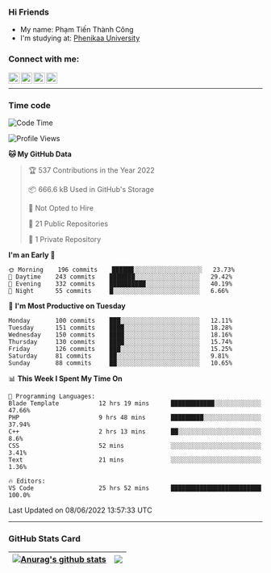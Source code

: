 ### Hi Friends

- My name: Phạm Tiến Thành Công
- I'm studying at: [Phenikaa University]


### Connect with me:
[<img align="left" alt="PhamTienThanhCong | Facebook" width="22px" src="https://upload.wikimedia.org/wikipedia/commons/thumb/1/16/Facebook-icon-1.png/640px-Facebook-icon-1.png" />][facebook]
[<img align="left" alt="PhamTienThanhCong | Zalo" width="22px" src="https://www.anphatpc.com.vn/template/anphat_2020v2/images/icon-zalo.jpg" />][zalo]
[<img align="left" alt="PhamTienThanhCong | LinkedIn" width="22px" src="https://cdn3.iconfinder.com/data/icons/inficons/512/linkedin.png" />][linkedin]
[<img align="left" alt="PhamTienThanhCong | tiktok" width="22px" src="https://cdn.worldvectorlogo.com/logos/tiktok-logo.svg" />][tiktok]

<br />

---

### Time code

<!--START_SECTION:waka-->
![Code Time](http://img.shields.io/badge/Code%20Time-407%20hrs%2019%20mins-blue)

![Profile Views](http://img.shields.io/badge/Profile%20Views-12-blue)

**🐱 My GitHub Data** 

> 🏆 537 Contributions in the Year 2022
 > 
> 📦 666.6 kB Used in GitHub's Storage 
 > 
> 🚫 Not Opted to Hire
 > 
> 📜 21 Public Repositories 
 > 
> 🔑 1 Private Repository 
 > 
**I'm an Early 🐤** 

```text
🌞 Morning    196 commits    ██████░░░░░░░░░░░░░░░░░░░   23.73% 
🌆 Daytime    243 commits    ███████░░░░░░░░░░░░░░░░░░   29.42% 
🌃 Evening    332 commits    ██████████░░░░░░░░░░░░░░░   40.19% 
🌙 Night      55 commits     █░░░░░░░░░░░░░░░░░░░░░░░░   6.66%

```
📅 **I'm Most Productive on Tuesday** 

```text
Monday       100 commits    ███░░░░░░░░░░░░░░░░░░░░░░   12.11% 
Tuesday      151 commits    ████░░░░░░░░░░░░░░░░░░░░░   18.28% 
Wednesday    150 commits    ████░░░░░░░░░░░░░░░░░░░░░   18.16% 
Thursday     130 commits    ████░░░░░░░░░░░░░░░░░░░░░   15.74% 
Friday       126 commits    ███░░░░░░░░░░░░░░░░░░░░░░   15.25% 
Saturday     81 commits     ██░░░░░░░░░░░░░░░░░░░░░░░   9.81% 
Sunday       88 commits     ██░░░░░░░░░░░░░░░░░░░░░░░   10.65%

```


📊 **This Week I Spent My Time On** 

```text
💬 Programming Languages: 
Blade Template           12 hrs 19 mins      ████████████░░░░░░░░░░░░░   47.66% 
PHP                      9 hrs 48 mins       █████████░░░░░░░░░░░░░░░░   37.94% 
C++                      2 hrs 13 mins       ██░░░░░░░░░░░░░░░░░░░░░░░   8.6% 
CSS                      52 mins             ░░░░░░░░░░░░░░░░░░░░░░░░░   3.41% 
Text                     21 mins             ░░░░░░░░░░░░░░░░░░░░░░░░░   1.36%

🔥 Editors: 
VS Code                  25 hrs 52 mins      █████████████████████████   100.0%

```


 Last Updated on 08/06/2022 13:57:33 UTC
<!--END_SECTION:waka-->

---

### GitHub Stats Card

| <a href="https://github.com/phamtienthanhcong"><img align="center" src="https://github-readme-stats.vercel.app/api?username=PhamTienThanhCong&show_icons=true&include_all_commits=true&theme=buefy&hide_border=true&theme=ocean_dark" alt="Anurag's github stats" /></a> | <a href="https://github.com/phamtienthanhcong"><img align="center" src="https://github-readme-stats.vercel.app/api/top-langs/?username=PhamTienThanhCong&layout=compact&theme=buefy&hide_border=true&theme=ocean_dark" /></a> |
| ------------- | ------------- |

[Phenikaa University]: https://phenikaa-uni.edu.vn/vi
[facebook]: https://www.facebook.com/phamtienthanhcong
[linkedin]: https://linkedin.com/in/phamtienthanhcong
[zalo]: https://zalo.me/0396396332
[tiktok]: https://www.tiktok.com/@phamtienthanhcong
[web]: https://github.com/PhamTienThanhCong/web_dev
[min project]: https://github.com/PhamTienThanhCong/Project-Of-Web
[c and cpp]: https://github.com/PhamTienThanhCong/Code_C_and_Cpro
[python]: https://github.com/PhamTienThanhCong/Python_beginer
